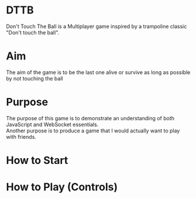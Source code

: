 # DTTB
Don't Touch The Ball is a Multiplayer game inspired by a trampoline classic "Don't touch the ball".

# Aim
The aim of the game is to be the last one alive or survive as long as possible by not touching the ball

# Purpose
The purpose of this game is to demonstrate an understanding of both JavaScript and WebSocket essentials.  
Another purpose is to produce a game that I would actually want to play with friends. 

# How to Start


# How to Play (Controls)
